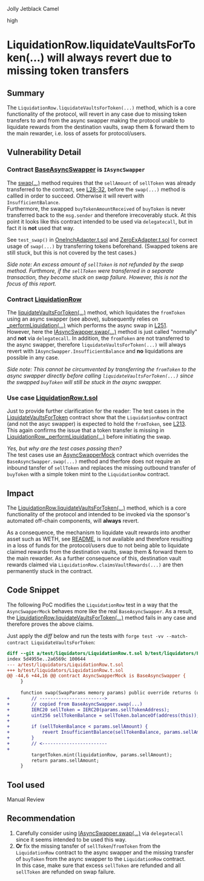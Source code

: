 Jolly Jetblack Camel

high

# LiquidationRow.liquidateVaultsForToken(...) will always revert due to missing token transfers
## Summary

The `LiquidationRow.liquidateVaultsForToken(...)` method, which is a core functionality of the protocol, will revert in any case due to missing token transfers to and from the async swapper making the protocol unable to liquidate rewards from the destination vaults, swap them & forward them to the main rewarder, i.e. loss of assets for protocol/users.

## Vulnerability Detail

### Contract [BaseAsyncSwapper](https://github.com/Tokemak/v2-core-audit-2023-07-14/blob/62445b8ee3365611534c96aef189642b721693bf/src/liquidation/BaseAsyncSwapper.sol) is `IAsyncSwapper`

The [swap(...)](https://github.com/Tokemak/v2-core-audit-2023-07-14/blob/62445b8ee3365611534c96aef189642b721693bf/src/liquidation/BaseAsyncSwapper.sol#L19-L65) method requires that the `sellAmount` of `sellToken` was already transferred to the contract, see [L28-32](https://github.com/Tokemak/v2-core-audit-2023-07-14/blob/62445b8ee3365611534c96aef189642b721693bf/src/liquidation/BaseAsyncSwapper.sol#L28-L32), before the `swap(...)` method is callled in order to succeed. Otherwise it will revert with `InsufficientBalance`.  
Furthermore, the swapped `buyTokenAmountReceived` of `buyToken` is never transferred back to the `msg.sender` and therefore irrecoverably stuck.
At this point it looks like this contract intended to be used via `delegatecall`, but in fact it is **not** used that way.  

See `test_swap()` in [OneInchAdapter.t.sol](https://github.com/Tokemak/v2-core-audit-2023-07-14/blob/62445b8ee3365611534c96aef189642b721693bf/test/liquidators/OneInchAdapter.t.sol#L46-L73) and [ZeroExAdapter.t.sol](https://github.com/Tokemak/v2-core-audit-2023-07-14/blob/62445b8ee3365611534c96aef189642b721693bf/test/liquidators/ZeroExAdapter.t.sol#L45-L72) for correct usage of `swap(...)` by transferring tokens beforehand. (Swapped tokens are still stuck, but this is not covered by the test cases.)

*Side note: An excess amount of `sellToken` is not refunded by the swap method. Furthmore, if the `sellToken` were transferred in a separate transaction, they become stuck on swap failure. However, this is not the focus of this report.*

### Contract [LiquidationRow](https://github.com/Tokemak/v2-core-audit-2023-07-14/blob/62445b8ee3365611534c96aef189642b721693bf/src/liquidation/LiquidationRow.sol)

The [liquidateVaultsForToken(...)](https://github.com/Tokemak/v2-core-audit-2023-07-14/blob/62445b8ee3365611534c96aef189642b721693bf/src/liquidation/LiquidationRow.sol#L153-L180) method, which liquidates the `fromToken` using an async swapper (see above), subsequently relies on [_performLiquidation(...)](https://github.com/Tokemak/v2-core-audit-2023-07-14/blob/62445b8ee3365611534c96aef189642b721693bf/src/liquidation/LiquidationRow.sol#L226-L281) which performs the async swap in [L251](https://github.com/Tokemak/v2-core-audit-2023-07-14/blob/62445b8ee3365611534c96aef189642b721693bf/src/liquidation/LiquidationRow.sol#L251).  
However, here the [IAsyncSwapper.swap(...)](https://github.com/Tokemak/v2-core-audit-2023-07-14/blob/62445b8ee3365611534c96aef189642b721693bf/src/liquidation/BaseAsyncSwapper.sol#L19-L65) method is just called "normally" and **not** via  `delegatecall`. In addition, the `fromToken` are not transferred to the async swapper, therefore `liquidateVaultsForToken(...)` will always revert with `IAsyncSwapper.InsufficientBalance` and **no** liquidations are possible in any case.

*Side note: This cannot be circumvented by transferring the `fromToken` to the async swapper directly before calling `liquidateVaultsForToken(...)` since the swapped `buyToken` will still be stuck in the async swapper.* 

### Use case [LiquidationRow.t.sol](https://github.com/Tokemak/v2-core-audit-2023-07-14/blob/62445b8ee3365611534c96aef189642b721693bf/test/liquidators/LiquidationRow.t.sol)

Just to provide further clarification for the reader: The test cases in the [LiquidateVaultsForToken](https://github.com/Tokemak/v2-core-audit-2023-07-14/blob/62445b8ee3365611534c96aef189642b721693bf/test/liquidators/LiquidationRow.t.sol#L498-L638) contract show that the `LiquidationRow` contract (and not the asyc swapper) is expected to hold the `fromToken`, see [L213](https://github.com/Tokemak/v2-core-audit-2023-07-14/blob/62445b8ee3365611534c96aef189642b721693bf/test/liquidators/LiquidationRow.t.sol#L213). This again confirms the issue that a token transfer is missing in  [LiquidationRow._performLiquidation(...)](https://github.com/Tokemak/v2-core-audit-2023-07-14/blob/62445b8ee3365611534c96aef189642b721693bf/src/liquidation/LiquidationRow.sol#L226-L281) before initiating the swap.  

*Yes, but why are the test cases passing then?*  
The test cases use an [AsyncSwapperMock](https://github.com/Tokemak/v2-core-audit-2023-07-14/blob/62445b8ee3365611534c96aef189642b721693bf/test/liquidators/LiquidationRow.t.sol#L37-L50) contract which overrides the `BaseAsyncSwapper.swap(...)` method and therfore does not require an inbound tansfer of  `sellToken` and replaces the missing outbound transfer of `buyToken` with a simple token mint to the `LiquidationRow` contract.

## Impact

The [LiquidationRow.liquidateVaultsForToken(...)](https://github.com/Tokemak/v2-core-audit-2023-07-14/blob/62445b8ee3365611534c96aef189642b721693bf/src/liquidation/LiquidationRow.sol#L153-L180) method, which is a core functionality of the protocol and intended to be invoked via the sponsor's automated off-chain components, will **always** revert.  

As a consequence, the mechanism to liquidate vault rewards into another asset such as WETH, see [README](https://github.com/Tokemak/v2-core-audit-2023-07-14/tree/62445b8ee3365611534c96aef189642b721693bf/src/liquidation), is not available and therefore resulting in a loss of funds for the protocol/users due to not being able to liquidate claimed rewards from the destination vaults, swap them & forward them to the main rewarder. As a further consequence of this, destination vault rewards claimed via `LiquidationRow.claimsVaultRewards(...)` are then permanently stuck in the contract.

## Code Snippet

The following PoC modifies the `LiquidationRow` test in a way that the `AsyncSwapperMock` behaves more like the real `BaseAsyncSwapper`. As a result, the [LiquidationRow.liquidateVaultsForToken(...)](https://github.com/Tokemak/v2-core-audit-2023-07-14/blob/62445b8ee3365611534c96aef189642b721693bf/src/liquidation/LiquidationRow.sol#L153-L180) method fails in any case and therefore proves the above claims.  

Just apply the *diff* below and run the tests with `forge test -vv --match-contract LiquidateVaultsForToken`:
```diff
diff --git a/test/liquidators/LiquidationRow.t.sol b/test/liquidators/LiquidationRow.t.sol
index 5d4955e..2a6569c 100644
--- a/test/liquidators/LiquidationRow.t.sol
+++ b/test/liquidators/LiquidationRow.t.sol
@@ -44,6 +44,16 @@ contract AsyncSwapperMock is BaseAsyncSwapper {
     }
 
     function swap(SwapParams memory params) public override returns (uint256 buyTokenAmountReceived) {
+        // ------------------------>
+        // copied from BaseAsyncSwapper.swap(...)
+        IERC20 sellToken = IERC20(params.sellTokenAddress);
+        uint256 sellTokenBalance = sellToken.balanceOf(address(this));
+
+        if (sellTokenBalance < params.sellAmount) {
+            revert InsufficientBalance(sellTokenBalance, params.sellAmount);
+        }
+        // <------------------------
+
         targetToken.mint(liquidationRow, params.sellAmount);
         return params.sellAmount;
     }

```

## Tool used

Manual Review

## Recommendation

1.  Carefully consider using  [IAsyncSwapper.swap(...)](https://github.com/Tokemak/v2-core-audit-2023-07-14/blob/62445b8ee3365611534c96aef189642b721693bf/src/liquidation/BaseAsyncSwapper.sol#L19-L65) via `delegatecall` since it seems intended to be used this way.
2.  **Or** fix the missing tansfer of `sellToken`/`fromToken` from the `LiquidationRow` contract to the async swapper and the missing transfer of  `buyToken` from the async swapper to the `LiquidationRow` contract.  
In this case, make sure that excess `sellToken` are refunded and all `sellToken` are refunded on swap failure.
